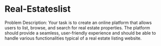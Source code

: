 # Real-Estateslist
Problem Description: Your task is to create an online platform that allows users to list, browse, and search for real estate properties. The platform should provide a seamless, user-friendly experience and should be able to handle various functionalities typical of a real estate listing website.
